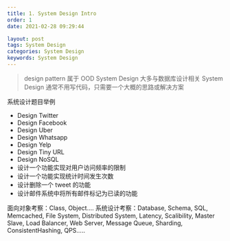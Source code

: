 ```yaml
---
title: 1. System Design Intro
order: 1
date: 2021-02-28 09:29:44

layout: post
tags: System Design
categories: System Design
keywords: System Design
---
```


> design pattern 属于 OOD
> System Design 大多与数据库设计相关
> System Design 通常不用写代码，只需要一个大概的思路或解决方案

系统设计题目举例

- Design Twitter
- Design Facebook
- Design Uber
- Design Whatsapp
- Design Yelp
- Design Tiny URL
- Design NoSQL
- 设计一个功能实现对用户访问频率的限制
- 设计一个功能实现统计时间发生次数
- 设计删除一个 tweet 的功能
- 设计邮件系统中将所有邮件标记为已读的功能

面向对象考察：Class, Object....
系统设计考察：Database, Schema, SQL, Memcached, File System, Distributed System, Latency, Scalibility, Master Slave, Load Balancer, Web Server, Message Queue, Sharding, ConsistentHashing, QPS.....

